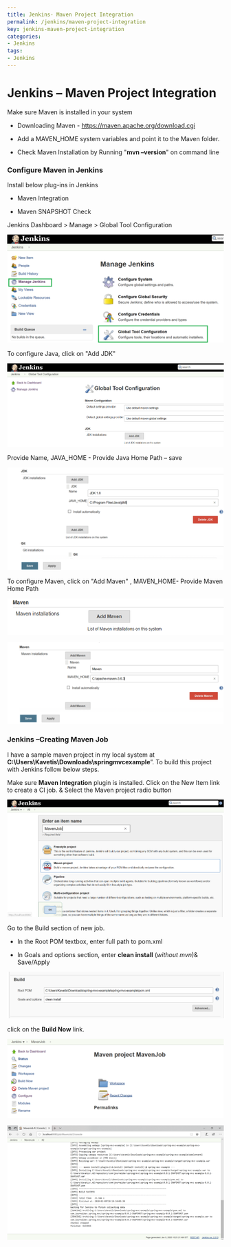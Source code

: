 ```yaml
---
title: Jenkins- Maven Project Integration
permalink: /jenkins/maven-project-integration
key: jenkins-maven-project-integration
categories:
- Jenkins
tags:
- Jenkins
---
```



Jenkins – Maven Project Integration 
====================================

Make sure Maven is installed in your system

-   Downloading Maven - <https://maven.apache.org/download.cgi>

-   Add a MAVEN_HOME system variables and point it to the Maven folder.

-   Check Maven Installation by Running "**mvn –version**" on command line

### Configure Maven in Jenkins

Install below plug-ins in Jenkins

-   Maven Integration

-   Maven SNAPSHOT Check

Jenkins Dashboard \> Manage \> Global Tool Configuration

![](media/7183673595b859bffc140df03217d21a.png)

To configure Java, click on "Add JDK"

![](media/f42dc08069ee10ac7603523819a110e0.png)

Provide Name, JAVA_HOME - Provide Java Home Path – save

![](media/d1a753ffccc73d5b2e8c6e4cbdc8f6b4.png)

To configure Maven, click on "Add Maven" , MAVEN_HOME- Provide Maven Home Path

![](media/f44bd50eb4f542c19403a5c1f730ba92.png)

![](media/262cd233268b075a901a52efdc71c431.png)

### Jenkins –Creating Maven Job 

I have a sample maven project in my local system at
**C:\\Users\\Kavetis\\Downloads\\springmvcexample**”. To build this project with
Jenkins follow below steps.

Make sure **Maven Integration** plugin is installed. Click on the New Item link
to create a CI job. & Select the Maven project radio button

![](media/16c4f7a8e30ea8a9f1c4f08531825cfd.png)

Go to the Build section of new job.

-   In the Root POM textbox, enter full path to pom.xml

-   In Goals and options section, enter **clean install** (*without mvn*)&
    Save/Apply

![](media/13a057ae6ff5f40c531128c8d5cbf311.png)

click on the **Build Now** link.

![](media/2aa1cfc342d011975e3bbb8fe954744d.png)

![](media/6a8a37707f0c13962d0c8ed8e71fdc02.png)
